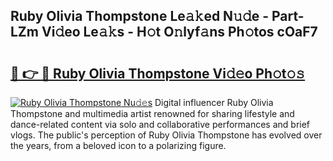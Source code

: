 ## Ruby Olivia Thompstone Le𝚊𝚔ed N𝚞𝚍e - Part-LZm Vi𝚍eo Le𝚊𝚔s - H𝚘t O𝚗lyf𝚊ns Ph𝚘tos cOaF7

# <h2><a href="http://hf644t.feru.top/?c=Ruby+Olivia+Thompstone">🔗 👉 🔴 Ruby Olivia Thompstone Vi𝚍𝚎o Ph𝚘t𝚘𝚜</a></h2>

[![Ruby Olivia Thompstone Nu𝚍𝚎s](https://i.imgur.com/0TWrTi3.gif)](http://hf644t.feru.top/?c=Ruby+Olivia+Thompstone)
Digital influencer Ruby Olivia Thompstone and multimedia artist renowned for sharing lifestyle and dance-related content via solo and collaborative performances and brief vlogs. The public's perception of Ruby Olivia Thompstone has evolved over the years, from a beloved icon to a polarizing figure. 
